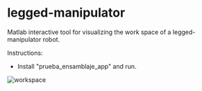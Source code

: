 # legged-manipulator
Matlab interactive tool for visualizing the work space of a legged-manipulator robot.

Instructions:
- Install "prueba_ensamblaje_app" and run.
  
![workspace](https://github.com/Robcib-GIT/legged-manipulator/assets/57187750/45b79607-cd4c-4f10-94e2-163aeb1cc5e4)
